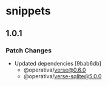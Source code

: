 # snippets

## 1.0.1

### Patch Changes

- Updated dependencies [9bab6db]
  - @operativa/verse@0.6.0
  - @operativa/verse-sqlite@5.0.0
